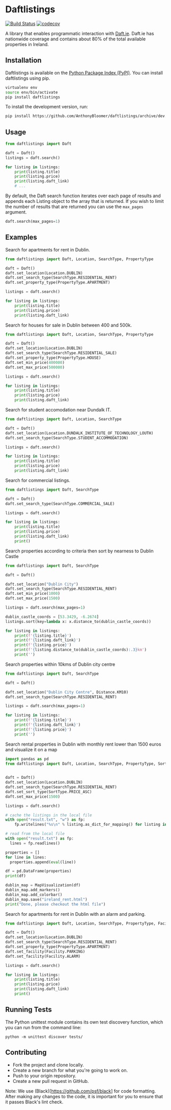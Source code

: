 # Daftlistings


[![Build Status](https://travis-ci.org/AnthonyBloomer/daftlistings.svg?branch=master)](https://travis-ci.org/AnthonyBloomer/daftlistings)
[![codecov](https://codecov.io/gh/AnthonyBloomer/daftlistings/branch/master/graph/badge.svg)](https://codecov.io/gh/AnthonyBloomer/daftlistings)

A library that enables programmatic interaction with [Daft.ie](https://daft.ie). Daft.ie has nationwide coverage and contains about 80% of the total available properties in Ireland.


## Installation

Daftlistings is available on the [Python Package Index (PyPI)](https://pypi.org/project/daftlistings/). You can install daftlistings using pip.

``` bash
virtualenv env
source env/bin/activate
pip install daftlistings
```

To install the development version, run:

``` bash
pip install https://github.com/AnthonyBloomer/daftlistings/archive/dev.zip
```

## Usage

``` python
from daftlistings import Daft

daft = Daft()
listings = daft.search()

for listing in listings:
    print(listing.title)
    print(listing.price)
    print(listing.daft_link)
    # ...
```

By default, the Daft search function iterates over each page of results and appends each Listing object to the array that is returned. If you wish to limit the number of results that are returned you can use the `max_pages` argument.

```python
daft.search(max_pages=1)
```

## Examples

Search for apartments for rent in Dublin.

```python
from daftlistings import Daft, Location, SearchType, PropertyType

daft = Daft()
daft.set_location(Location.DUBLIN)
daft.set_search_type(SearchType.RESIDENTIAL_RENT)
daft.set_property_type(PropertyType.APARTMENT)

listings = daft.search()

for listing in listings:
    print(listing.title)
    print(listing.price)
    print(listing.daft_link)
```

Search for houses for sale in Dublin between 400 and 500k.

```python
from daftlistings import Daft, Location, SearchType, PropertyType

daft = Daft()
daft.set_location(Location.DUBLIN)
daft.set_search_type(SearchType.RESIDENTIAL_SALE)
daft.set_property_type(PropertyType.HOUSE)
daft.set_min_price(400000)
daft.set_max_price(500000)

listings = daft.search()

for listing in listings:
    print(listing.title)
    print(listing.price)
    print(listing.daft_link)
```

Search for student accomodation near Dundalk IT.

```python
from daftlistings import Daft, Location, SearchType

daft = Daft()
daft.set_location(Location.DUNDALK_INSTITUTE_OF_TECHNOLOGY_LOUTH)
daft.set_search_type(SearchType.STUDENT_ACCOMMODATION)

listings = daft.search()

for listing in listings:
    print(listing.title)
    print(listing.price)
    print(listing.daft_link)
```

Search for commercial listings.

```python
from daftlistings import Daft, SearchType

daft = Daft()
daft.set_search_type(SearchType.COMMERCIAL_SALE)

listings = daft.search()

for listing in listings:
    print(listing.title)
    print(listing.price)
    print(listing.daft_link)
    print()
```

Search properties according to criteria then sort by nearness to Dublin Castle

```python
from daftlistings import Daft, SearchType

daft = Daft()

daft.set_location("Dublin City")
daft.set_search_type(SearchType.RESIDENTIAL_RENT)
daft.set_min_price(1000)
daft.set_max_price(1500)

listings = daft.search(max_pages=1)

dublin_castle_coords = [53.3429, -6.2674]
listings.sort(key=lambda x: x.distance_to(dublin_castle_coords))

for listing in listings:
    print(f'{listing.title}')
    print(f'{listing.daft_link}')
    print(f'{listing.price}')
    print(f'{listing.distance_to(dublin_castle_coords):.3}km')
    print('')

```

Search properties within 10kms of Dublin city centre

```python
from daftlistings import Daft, SearchType

daft = Daft()

daft.set_location("Dublin City Centre", Distance.KM10)
daft.set_search_type(SearchType.RESIDENTIAL_RENT)

listings = daft.search(max_pages=1)

for listing in listings:
    print(f'{listing.title}')
    print(f'{listing.daft_link}')
    print(f'{listing.price}')
    print('')

```

Search rental properties in Dublin with monthly rent lower than 1500 euros and visualize it on a map

```python
import pandas as pd
from daftlistings import Daft, Location, SearchType, PropertyType, SortType, MapVisualization

 
daft = Daft()
daft.set_location(Location.DUBLIN)
daft.set_search_type(SearchType.RESIDENTIAL_RENT)
daft.set_sort_type(SortType.PRICE_ASC)
daft.set_max_price(1500)

listings = daft.search()

# cache the listings in the local file
with open("result.txt", "w") as fp:
    fp.writelines("%s\n" % listing.as_dict_for_mapping() for listing in listings)

# read from the local file
with open("result.txt") as fp:
  lines = fp.readlines()

properties = []
for line in lines:
  properties.append(eval(line))

df = pd.DataFrame(properties)
print(df)

dublin_map = MapVisualization(df)
dublin_map.add_markers()
dublin_map.add_colorbar()
dublin_map.save("ireland_rent.html")
print("Done, please checkout the html file")
```

Search for apartments for rent in Dublin with an alarm and parking.

```python
from daftlistings import Daft, Location, SearchType, PropertyType, Facility

daft = Daft()
daft.set_location(Location.DUBLIN)
daft.set_search_type(SearchType.RESIDENTIAL_RENT)
daft.set_property_type(PropertyType.APARTMENT)
daft.set_facility(Facility.PARKING)
daft.set_facility(Facility.ALARM)

listings = daft.search()

for listing in listings:
    print(listing.title)
    print(listing.price)
    print(listing.daft_link)
    print()
```

## Running Tests

The Python unittest module contains its own test discovery function, which you can run from the command line:

```
python -m unittest discover tests/
```


## Contributing

  - Fork the project and clone locally.
  - Create a new branch for what you're going to work on.
  - Push to your origin repository.
  - Create a new pull request in GitHub.

Note: We use (Black)[https://github.com/psf/black] for code formatting. After making any changes to the code, it is important for you to ensure that it passes Black's lint check. 